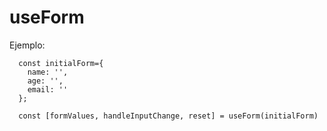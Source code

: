 # useForm

Ejemplo:

```
  const initialForm={
    name: '',
    age: '',
    email: ''
  };

  const [formValues, handleInputChange, reset] = useForm(initialForm)
```
